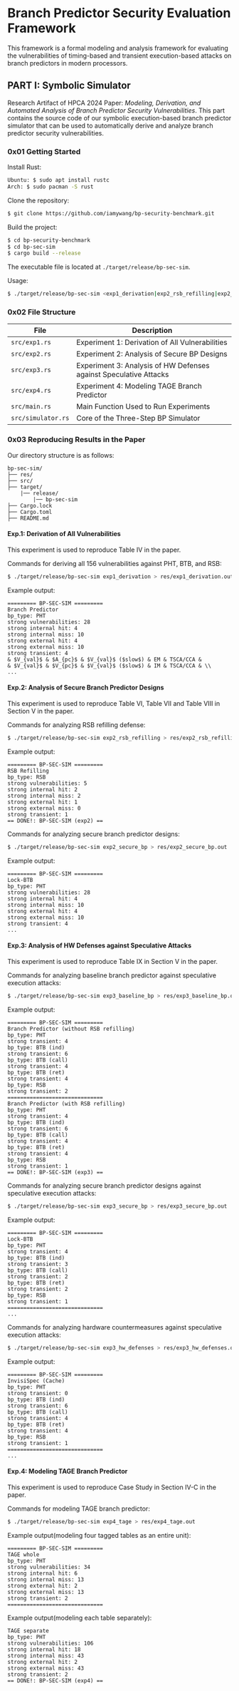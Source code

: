 # Branch Predictor Security Evaluation Framework

This framework is a formal modeling and analysis framework for evaluating the vulnerabilities of timing-based and transient execution-based attacks on branch predictors in modern processors.

## PART I: Symbolic Simulator

Research Artifact of HPCA 2024 Paper: *Modeling, Derivation, and Automated Analysis of Branch Predictor Security Vulnerabilities*. This part contains the source code of our symbolic execution-based branch predictor simulator that can be used to automatically derive and analyze branch predictor security vulnerabilities.

### 0x01 Getting Started

Install Rust:

```bash
Ubuntu: $ sudo apt install rustc
Arch: $ sudo pacman -S rust
```

Clone the repository:

```bash
$ git clone https://github.com/iamywang/bp-security-benchmark.git
```

Build the project:

```bash
$ cd bp-security-benchmark
$ cd bp-sec-sim
$ cargo build --release
```

The executable file is located at `./target/release/bp-sec-sim`.

Usage:

```sh
$ ./target/release/bp-sec-sim <exp1_derivation|exp2_rsb_refilling|exp2_secure_bp|exp3_baseline_bp|exp3_secure_bp|exp3_hw_defenses|exp4_tage>
```

### 0x02 File Structure

File | Description
--- | ---
`src/exp1.rs` | Experiment 1: Derivation of All Vulnerabilities
`src/exp2.rs` | Experiment 2: Analysis of Secure BP Designs
`src/exp3.rs` | Experiment 3: Analysis of HW Defenses against Speculative Attacks
`src/exp4.rs` | Experiment 4: Modeling TAGE Branch Predictor
`src/main.rs` | Main Function Used to Run Experiments
`src/simulator.rs` | Core of the Three-Step BP Simulator

### 0x03 Reproducing Results in the Paper

Our directory structure is as follows:

```
bp-sec-sim/
├── res/
├── src/
├── target/
    |── release/
        |── bp-sec-sim
├── Cargo.lock
├── Cargo.toml
├── README.md
```

#### Exp.1: Derivation of All Vulnerabilities

This experiment is used to reproduce Table IV in the paper.

Commands for deriving all 156 vulnerabilities against PHT, BTB, and RSB:

```bash
$ ./target/release/bp-sec-sim exp1_derivation > res/exp1_derivation.out
```

Example output:

```
========= BP-SEC-SIM =========
Branch Predictor
bp_type: PHT
strong vulnerabilities: 28
strong internal hit: 4
strong internal miss: 10
strong external hit: 4
strong external miss: 10
strong transient: 4
& $V_{val}$ & $A_{pc}$ & $V_{val}$ ($slow$) & EM & TSCA/CCA & 
& $V_{val}$ & $V_{pc}$ & $V_{val}$ ($slow$) & IM & TSCA/CCA & \\
...
```

#### Exp.2: Analysis of Secure Branch Predictor Designs

This experiment is used to reproduce Table VI, Table VII and Table VIII in Section V in the paper.

Commands for analyzing RSB refilling defense:

```bash
$ ./target/release/bp-sec-sim exp2_rsb_refilling > res/exp2_rsb_refilling.out
```

Example output:

```
========= BP-SEC-SIM =========
RSB Refilling
bp_type: RSB
strong vulnerabilities: 5
strong internal hit: 2
strong internal miss: 2
strong external hit: 1
strong external miss: 0
strong transient: 1
== DONE!: BP-SEC-SIM (exp2) ==
```

Commands for analyzing secure branch predictor designs:

```bash
$ ./target/release/bp-sec-sim exp2_secure_bp > res/exp2_secure_bp.out
```

Example output:

```
========= BP-SEC-SIM =========
Lock-BTB
bp_type: PHT
strong vulnerabilities: 28
strong internal hit: 4
strong internal miss: 10
strong external hit: 4
strong external miss: 10
strong transient: 4
...
```

#### Exp.3: Analysis of HW Defenses against Speculative Attacks

This experiment is used to reproduce Table IX in Section V in the paper.

Commands for analyzing baseline branch predictor against speculative execution attacks:

```bash
$ ./target/release/bp-sec-sim exp3_baseline_bp > res/exp3_baseline_bp.out
```

Example output:

```
========= BP-SEC-SIM =========
Branch Predictor (without RSB refilling)
bp_type: PHT
strong transient: 4
bp_type: BTB (ind)
strong transient: 6
bp_type: BTB (call)
strong transient: 4
bp_type: BTB (ret)
strong transient: 4
bp_type: RSB
strong transient: 2
==============================
Branch Predictor (with RSB refilling)
bp_type: PHT
strong transient: 4
bp_type: BTB (ind)
strong transient: 6
bp_type: BTB (call)
strong transient: 4
bp_type: BTB (ret)
strong transient: 4
bp_type: RSB
strong transient: 1
== DONE!: BP-SEC-SIM (exp3) ==
```

Commands for analyzing secure branch predictor designs against speculative execution attacks:

```bash
$ ./target/release/bp-sec-sim exp3_secure_bp > res/exp3_secure_bp.out
```

Example output:

```
========= BP-SEC-SIM =========
Lock-BTB
bp_type: PHT
strong transient: 4
bp_type: BTB (ind)
strong transient: 3
bp_type: BTB (call)
strong transient: 2
bp_type: BTB (ret)
strong transient: 2
bp_type: RSB
strong transient: 1
==============================
...
```

Commands for analyzing hardware countermeasures against speculative execution attacks:

```bash
$ ./target/release/bp-sec-sim exp3_hw_defenses > res/exp3_hw_defenses.out
```

Example output:

```
========= BP-SEC-SIM =========
InvisiSpec (Cache)
bp_type: PHT
strong transient: 0
bp_type: BTB (ind)
strong transient: 6
bp_type: BTB (call)
strong transient: 4
bp_type: BTB (ret)
strong transient: 4
bp_type: RSB
strong transient: 1
==============================
...
```

#### Exp.4: Modeling TAGE Branch Predictor

This experiment is used to reproduce Case Study in Section IV-C in the paper.

Commands for modeling TAGE branch predictor:

```bash
$ ./target/release/bp-sec-sim exp4_tage > res/exp4_tage.out
```

Example output(modeling four tagged tables as an entire unit):

```
========= BP-SEC-SIM =========
TAGE whole
bp_type: PHT
strong vulnerabilities: 34
strong internal hit: 6
strong internal miss: 13
strong external hit: 2
strong external miss: 13
strong transient: 2
==============================
```

Example output(modeling each table separately):

```
TAGE separate
bp_type: PHT
strong vulnerabilities: 106
strong internal hit: 18
strong internal miss: 43
strong external hit: 2
strong external miss: 43
strong transient: 2
== DONE!: BP-SEC-SIM (exp4) ==
```
